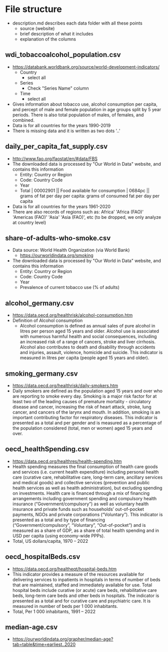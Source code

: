 # File structure
- description.md describes each data folder with all these points
  - source (website)
  - brief description of what it includes
  - explanation of the columns
  
## wdi_tobaccoalcohol_population.csv
- https://databank.worldbank.org/source/world-development-indicators/
  - Country
    - select all
  - Series
    - Check "Series Name" column
  - Time
    - select all
- Gives information about tobacco use, alcohol consumption per capita, and percept of male and female population in age groups split by 5 year periods. There is also total population of males, of females, and combined.
- Data is for all countries for the years 1990-2019
- There is missing data and it is written as two dots '..'

## daily_per_capita_fat_supply.csv
- http://www.fao.org/faostat/en/#data/FBS
- The downloaded data is processed by "Our World in Data" website, and contains this information
  - Entity: Country or Region
  - Code: Country Code
  - Year
  - Total | 00002901 || Food available for consumption | 0684pc || grams of fat per day per capita: grams of consumed fat per day per capita
- Data is for all countries for the years 1961-2020
- There are also records of regions such as: Africa' 'Africa (FAO)' 'Americas (FAO)' 'Asia' 'Asia (FAO)', etc (to be dropped, we only analyze at country level)

## share-of-adults-who-smoke.csv
- Data source: World Health Organization (via World Bank)
  - https://ourworldindata.org/smoking
- The downloaded data is processed by "Our World in Data" website, and contains this information
  - Entity: Country or Region
  - Code: Country Code
  - Year
  - Prevalence of current tobacco use (% of adults)

## alcohol_germany.csv
- https://data.oecd.org/healthrisk/alcohol-consumption.htm
- Definition of Alcohol consumption
  - Alcohol consumption is defined as annual sales of pure alcohol in litres per person aged 15 years and older. Alcohol use is associated with numerous harmful health and social consequences, including an increased risk of a range of cancers, stroke and liver cirrhosis. Alcohol also contributes to death and disability through accidents and injuries, assault, violence, homicide and suicide. This indicator is measured in litres per capita (people aged 15 years and older).

## smoking_germany.csv
- https://data.oecd.org/healthrisk/daily-smokers.htm
- Daily smokers are defined as the population aged 15 years and over who are reporting to smoke every day. Smoking is a major risk factor for at least two of the leading causes of premature mortality - circulatory disease and cancer, increasing the risk of heart attack, stroke, lung cancer, and cancers of the larynx and mouth. In addition, smoking is an important contributing factor for respiratory diseases. This indicator is presented as a total and per gender and is measured as a percentage of the population considered (total, men or women) aged 15 years and over.

## oecd_healthSpending.csv
- https://data.oecd.org/healthres/health-spending.htm
- Health spending measures the final consumption of health care goods and services (i.e. current health expenditure) including personal health care (curative care, rehabilitative care, long-term care, ancillary services and medical goods) and collective services (prevention and public health services as well as health administration), but excluding spending on investments. Health care is financed through a mix of financing arrangements including government spending and compulsory health insurance (“Government/compulsory”) as well as voluntary health insurance and private funds such as households’ out-of-pocket payments, NGOs and private corporations (“Voluntary”). This indicator is presented as a total and by type of financing (“Government/compulsory”, “Voluntary”, “Out-of-pocket”) and is measured as a share of GDP, as a share of total health spending and in USD per capita (using economy-wide PPPs).
- Total, US dollars/capita, 1970 – 2022

## oecd_hospitalBeds.csv
- https://data.oecd.org/healtheqt/hospital-beds.htm
- This indicator provides a measure of the resources available for delivering services to inpatients in hospitals in terms of number of beds that are maintained, staffed and immediately available for use. Total hospital beds include curative (or acute) care beds, rehabilitative care beds, long-term care beds and other beds in hospitals. The indicator is presented as a total and for curative care and psychiatric care. It is measured in number of beds per 1 000 inhabitants.
- Total, Per 1 000 inhabitants, 1991 – 2022

## median-age.csv
- https://ourworldindata.org/grapher/median-age?tab=table&time=earliest..2020
